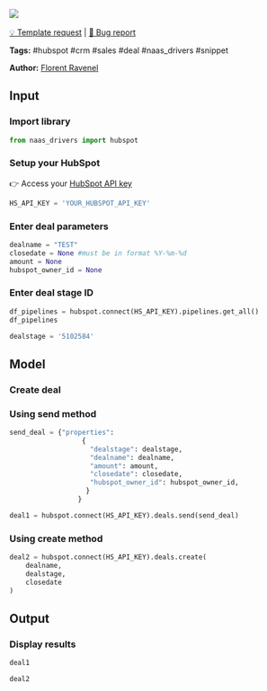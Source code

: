 <a href="https://app.naas.ai/user-redirect/naas/downloader?url=https://raw.githubusercontent.com/jupyter-naas/awesome-notebooks/master/HubSpot/HubSpot_Create_deal.ipynb" target="_parent"><img src="https://naasai-public.s3.eu-west-3.amazonaws.com/open_in_naas.svg"/></a><br><br><a href="https://github.com/jupyter-naas/awesome-notebooks/issues/new?assignees=&labels=&template=template-request.md&title=Tool+-+Action+of+the+notebook+">💡 Template request</a> | <a href="https://github.com/jupyter-naas/awesome-notebooks/issues/new?assignees=&labels=bug&template=bug_report.md&title=HubSpot+-+Create+deal:+Error+short+description">🚨 Bug report</a>

**Tags:** #hubspot #crm #sales #deal #naas_drivers #snippet

**Author:** [Florent Ravenel](https://www.linkedin.com/in/florent-ravenel/)

## Input

### Import library


```python
from naas_drivers import hubspot
```

### Setup your HubSpot
👉 Access your [HubSpot API key](https://knowledge.hubspot.com/integrations/how-do-i-get-my-hubspot-api-key)


```python
HS_API_KEY = 'YOUR_HUBSPOT_API_KEY'
```

### Enter deal parameters


```python
dealname = "TEST"
closedate = None #must be in format %Y-%m-%d
amount = None
hubspot_owner_id = None
```

### Enter deal stage ID


```python
df_pipelines = hubspot.connect(HS_API_KEY).pipelines.get_all()
df_pipelines
```


```python
dealstage = '5102584'
```

## Model

### Create deal

### Using send method


```python
send_deal = {"properties": 
                  {
                    "dealstage": dealstage,
                    "dealname": dealname,
                    "amount": amount,
                    "closedate": closedate,
                    "hubspot_owner_id": hubspot_owner_id,
                   }
                 }

deal1 = hubspot.connect(HS_API_KEY).deals.send(send_deal)
```

### Using create method


```python
deal2 = hubspot.connect(HS_API_KEY).deals.create(
    dealname,
    dealstage,
    closedate
)
```

## Output

### Display results


```python
deal1
```


```python
deal2
```
